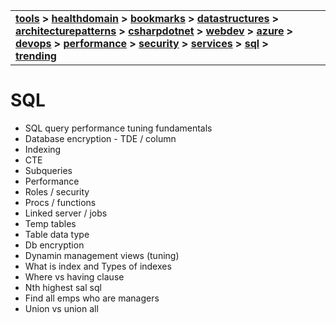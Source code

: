 | | |
| --- | --- |
| **[tools](/tools/tools.md) > [healthdomain](healthdomain/healthdomain.md) > [bookmarks](bookmarks/bookmarks.md) > [datastructures](datastructures/datastructures.md) > [architecturepatterns](architecturepatterns/architecturepatterns.md) > [csharpdotnet](csharpdotnet/csharpdotnet.md) > [webdev](webdev/webdev.md) > [azure](azure/azure.md) > [devops](devops/devops.md) > [performance](performance/performance.md) > [security](security/security.md) > [services](services/services.md) > [sql](sql/sql.md) > [trending](trending/trending.md)**|

# SQL

- SQL query performance tuning fundamentals
- Database encryption - TDE / column
- Indexing
- CTE
- Subqueries
- Performance 
- Roles / security
- Procs / functions
- Linked server / jobs
- Temp tables
- Table data type
- Db encryption
- Dynamin management views (tuning)
- What is index and Types of indexes
- Where vs having clause
- Nth highest sal sql
- Find all emps who are managers
- Union vs union all
